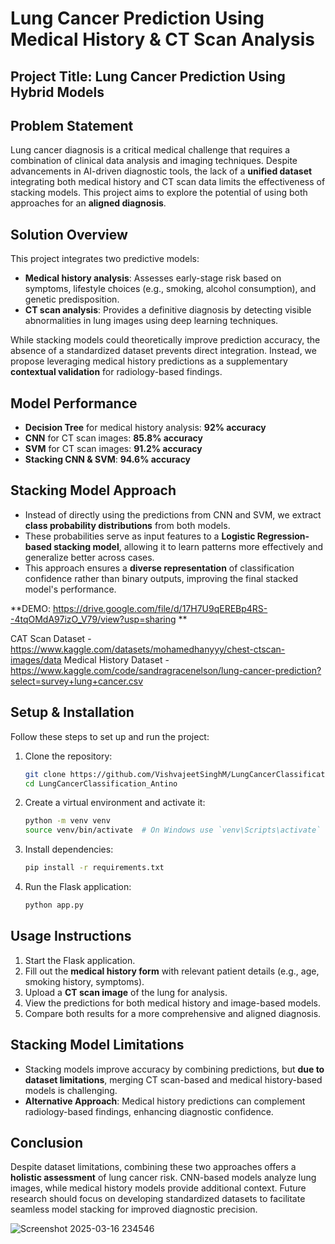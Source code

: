# Lung Cancer Prediction Using Medical History & CT Scan Analysis

## Project Title: Lung Cancer Prediction Using Hybrid Models

## Problem Statement
Lung cancer diagnosis is a critical medical challenge that requires a combination of clinical data analysis and imaging techniques. Despite advancements in AI-driven diagnostic tools, the lack of a **unified dataset** integrating both medical history and CT scan data limits the effectiveness of stacking models. This project aims to explore the potential of using both approaches for an **aligned diagnosis**.

## Solution Overview
This project integrates two predictive models:

- **Medical history analysis**: Assesses early-stage risk based on symptoms, lifestyle choices (e.g., smoking, alcohol consumption), and genetic predisposition.
- **CT scan analysis**: Provides a definitive diagnosis by detecting visible abnormalities in lung images using deep learning techniques.

While stacking models could theoretically improve prediction accuracy, the absence of a standardized dataset prevents direct integration. Instead, we propose leveraging medical history predictions as a supplementary **contextual validation** for radiology-based findings.

## Model Performance
- **Decision Tree** for medical history analysis: **92% accuracy**
- **CNN** for CT scan images: **85.8% accuracy**
- **SVM** for CT scan images: **91.2% accuracy**
- **Stacking CNN & SVM**: **94.6% accuracy**

## Stacking Model Approach
- Instead of directly using the predictions from CNN and SVM, we extract **class probability distributions** from both models.
- These probabilities serve as input features to a **Logistic Regression-based stacking model**, allowing it to learn patterns more effectively and generalize better across cases.
- This approach ensures a **diverse representation** of classification confidence rather than binary outputs, improving the final stacked model's performance.

**DEMO: https://drive.google.com/file/d/17H7U9qEREBp4RS--4tqOMdA97izO_V79/view?usp=sharing
**

CAT Scan Dataset - https://www.kaggle.com/datasets/mohamedhanyyy/chest-ctscan-images/data
Medical History Dataset - https://www.kaggle.com/code/sandragracenelson/lung-cancer-prediction?select=survey+lung+cancer.csv

## Setup & Installation
Follow these steps to set up and run the project:

1. Clone the repository:
   ```sh
   git clone https://github.com/VishvajeetSinghM/LungCancerClassification_Antino.git
   cd LungCancerClassification_Antino
   ```
2. Create a virtual environment and activate it:
   ```sh
   python -m venv venv
   source venv/bin/activate  # On Windows use `venv\Scripts\activate`
   ```
3. Install dependencies:
   ```sh
   pip install -r requirements.txt
   ```
4. Run the Flask application:
   ```sh
   python app.py
   ```

## Usage Instructions
1. Start the Flask application.
2. Fill out the **medical history form** with relevant patient details (e.g., age, smoking history, symptoms).
3. Upload a **CT scan image** of the lung for analysis.
4. View the predictions for both medical history and image-based models.
5. Compare both results for a more comprehensive and aligned diagnosis.

## Stacking Model Limitations
- Stacking models improve accuracy by combining predictions, but **due to dataset limitations**, merging CT scan-based and medical history-based models is challenging.
- **Alternative Approach**: Medical history predictions can complement radiology-based findings, enhancing diagnostic confidence.

## Conclusion
Despite dataset limitations, combining these two approaches offers a **holistic assessment** of lung cancer risk. CNN-based models analyze lung images, while medical history models provide additional context. Future research should focus on developing standardized datasets to facilitate seamless model stacking for improved diagnostic precision.

![Screenshot 2025-03-16 234546](https://github.com/user-attachments/assets/1699c93c-b711-4444-a76f-900b7f2ecef8)



